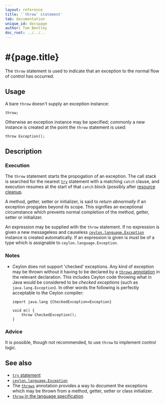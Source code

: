 ```yaml
---
layout: reference
title: '`throw` statement'
tab: documentation
unique_id: docspage
author: Tom Bentley
doc_root: ../../..
---
```


# #{page.title}

The `throw` statement is used to indicate that an exception to the normal 
flow of control has occurred.

## Usage 

A bare `throw` doesn't supply an exception instance:

<!-- cat: void m() { -->
    throw;
<!-- cat: } -->

Otherwise an exception instance may be specified; commonly a new instance is 
created at the point the `throw` statement is used:

<!-- cat: void m() { -->
    throw Exception();
<!-- cat: } -->

## Description

### Execution

The `throw` statement starts the propogation of an exception. The
call stack is searched for the nearest [`try`](../try) statement 
with a matching `catch` clause, and execution resumes at the start of that
`catch` block (possibly after [resource cleanup](../try).

A method, getter, setter or 
initializer, is said to *return abnormally* if an exception propgates beyond its scope. 
This signifies an exceptional circumstance which prevents normal completion of the 
method, getter, setter or initializer. 

An expression may be supplied with the `throw` statement. If no expression is 
given a new messageless and causeless 
[`ceylon.language.Exception`](#{site.urls.apidoc_current}/interface_Exception.html) instance is 
created automatically. If an expression is given is must be of a type which is
assignable to `ceylon.language.Exception`.

### Notes

* Ceylon does not support 'checked' exceptions. Any kind of exception may be 
  thrown without it having to be declared by a 
  [`throws` annotation](TODO) in the relevant declaration. 
  This includes Ceylon code throwing what in Java would 
  be considered to be *checked exceptions* (such as `java.lang.Exception`). In 
  other words the following is perfectly acceptable to the Ceylon compiler:

      import java.lang {CheckedException=Exception}
    
      void m() {
          throw CheckedException();
      }

### Advice

It is possible, though not recommended, to use `throw` to implement control 
logic.

## See also

* [`try` statement](../try)
* [`ceylon.language.Exception`](#{site.urls.apidoc_current}/interface_Exception.html)
* The [`throws`](#{site.urls.apidoc_current}/TODO) annotation provides a way to document the 
  exceptions which may be thrown from a method, getter, setter or class initializer.
* [`throw` in the language specification](#{page.doc_root}/#{site.urls.spec_relative}#trycatchfinally)

